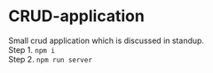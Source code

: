 # CRUD-application
Small crud application which is discussed in standup.<br>
Step 1. `npm i`<br>
Step 2. `npm run server`
